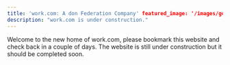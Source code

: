 ```yaml
---
title: 'work.com: A don Federation Company' featured_image: '/images/gohugo-default-sample-hero-image.jpg'
description: "work.com is under construction."
---
```


Welcome to the new home of work.com, please bookmark this website and check back in a couple of days. The website is
still under construction but it should be completed soon.
